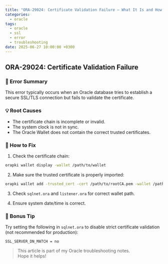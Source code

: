```yaml
---
title: "ORA-29024: Certificate Validation Failure – What It Is and How To Fix It"
categories:
  - oracle
tags:
  - oracle
  - ssl
  - error
  - troubleshooting
date: 2025-06-27 10:00:00 +0300
---
```


## ORA-29024: Certificate Validation Failure

### 🧩 Error Summary
This error typically occurs when an Oracle database tries to establish a secure SSL/TLS connection but fails to validate the certificate.

### 💡 Root Causes
- The certificate chain is incomplete or invalid.
- The system clock is not in sync.
- The Oracle Wallet does not contain the correct trusted certificates.

### 🔧 How to Fix

1. Check the certificate chain:

```bash
orapki wallet display -wallet /path/to/wallet
```

2. Make sure the trusted certificate is properly imported:

```bash
orapki wallet add -trusted_cert -cert /path/to/rootCA.pem -wallet /path/to/wallet -pwd your_wallet_password
```

3. Check `sqlnet.ora` and `listener.ora` for correct wallet path.

4. Ensure system date/time is correct.

### 📌 Bonus Tip
Try setting the following in `sqlnet.ora` to disable strict certificate validation (not recommended for production):

```
SSL_SERVER_DN_MATCH = no
```

> This article is part of my Oracle troubleshooting notes.  
> Hope it helps!

